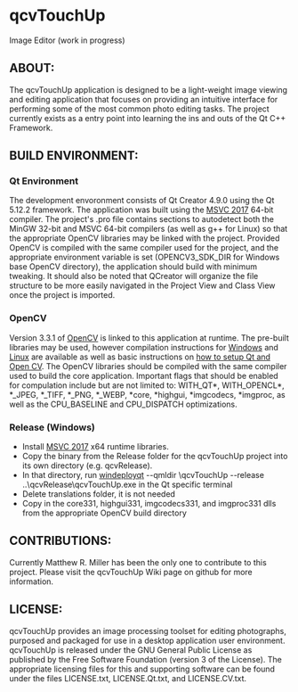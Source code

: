 # qcvTouchUp
Image Editor (work in progress)

## ABOUT:
The qcvTouchUp application is designed to be a light-weight image viewing and editing application that focuses on providing an intuitive interface for performing some of the most common photo editing tasks. The project currently exists as a entry point into learning the ins and outs of the Qt C++ Framework.

## BUILD ENVIRONMENT:
### Qt Environment
The development envoronment consists of Qt Creator 4.9.0 using the Qt 5.12.2 framework. The application was built using the [MSVC 2017](https://doc.qt.io/qt-5/windows.html) 64-bit compiler. The project's .pro file contains sections to autodetect both the MinGW 32-bit and MSVC 64-bit compilers (as well as g++ for Linux) so that the appropriate OpenCV libraries may be linked with the project. Provided OpenCV is compiled with the same compiler used for the project, and the appropriate environment variable is set (OPENCV3_SDK_DIR for Windows base OpenCV directory), the application should build with minimum tweaking. It should also be noted that QCreator will organize the file structure to be more easily navigated in the Project View and Class View once the project is imported.

### OpenCV
Version 3.3.1 of [OpenCV](https://opencv.org/releases/) is linked to this application at runtime. The pre-built libraries may be used, however compilation instructions for [Windows](https://docs.opencv.org/3.3.1/d3/d52/tutorial_windows_install.html) and [Linux](https://docs.opencv.org/3.3.1/d7/d9f/tutorial_linux_install.html) are available as well as basic instructions on [how to setup Qt and Open CV](https://wiki.qt.io/How_to_setup_Qt_and_openCV_on_Windows). The OpenCV libraries should be compiled with the same compiler used to build the core application. Important flags that should be enabled for compulation include but are not limited to: WITH_QT*, WITH_OPENCL*, *_JPEG, *_TIFF, *_PNG, *_WEBP, *core, *highgui, *imgcodecs, *imgproc, as well as the CPU_BASELINE and CPU_DISPATCH optimizations.

### Release (Windows)
* Install [MSVC 2017](https://support.microsoft.com/en-us/help/2977003/the-latest-supported-visual-c-downloads) x64 runtime libraries.
* Copy the binary from the Release folder for the qcvTouchUp project into its own directory (e.g. qcvRelease).
* In that directory, run [windeployqt](https://doc.qt.io/Qt-5/windows-deployment.html) --qmldir \qcvTouchUp --release ..\qcvRelease\qcvTouchUp.exe in the Qt specific terminal
* Delete translations folder, it is not needed
* Copy in the core331, highgui331, imgcodecs331, and imgproc331 dlls from the appropriate OpenCV build directory

## CONTRIBUTIONS:
Currently Matthew R. Miller has been the only one to contribute to this project. Please visit the qcvTouchUp Wiki page on github for more information.

## LICENSE:     
qcvTouchUp provides an image processing toolset for editing photographs, purposed and packaged for use in a desktop application user environment. qcvTouchUp is released under the GNU General Public License as published by the Free Software Foundation (version 3 of the License). The appropriate licensing files for this and supporting software can be found under the files LICENSE.txt, LICENSE.Qt.txt, and LICENSE.CV.txt.

      
